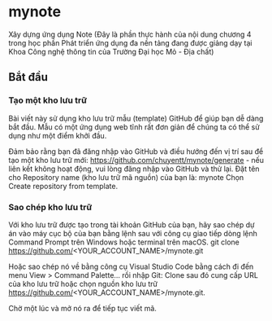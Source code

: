 # mynote

Xây dựng ứng dụng Note (Đây là phần thực hành của nội dung chương 4 trong học phần Phát triển ứng dụng đa nền tảng đang được giảng dạy tại Khoa Công nghệ thông tin của Trường Đại học Mỏ - Địa chất)

## Bắt đầu

### Tạo một kho lưu trữ
Bài viết này sử dụng kho lưu trữ mẫu (template) GitHub để giúp bạn dễ dàng bắt đầu. Mẫu có một ứng dụng web tĩnh rất đơn giản để chúng ta có thể sử dụng như một điểm khởi đầu.

Đảm bảo rằng bạn đã đăng nhập vào GitHub và điều hướng đến vị trí sau để tạo một kho lưu trữ mới: https://github.com/chuyentt/mynote/generate - nếu liên kết không hoạt động, vui lòng đăng nhập vào GitHub và thử lại.
Đặt tên cho Repository name (kho lưu trữ mã nguồn) của bạn là: mynote
Chọn Create repository from template.
### Sao chép kho lưu trữ
Với kho lưu trữ được tạo trong tài khoản GitHub của bạn, hãy sao chép dự án vào máy cục bộ của bạn bằng lệnh sau với công cụ giao tiếp dòng lệnh Command Prompt trên Windows hoặc terminal trên macOS. git clone https://github.com/<YOUR_ACCOUNT_NAME>/mynote.git

Hoặc sao chép nó về bằng công cụ Visual Studio Code bằng cách đi đến menu View > Command Palette... rồi nhập Git: Clone sau đó cung cấp URL của kho lưu trữ hoặc chọn nguồn kho lưu trữ https://github.com/<YOUR_ACCOUNT_NAME>/mynote.git.

Chờ một lúc và mở nó ra để tiếp tục viết mã.